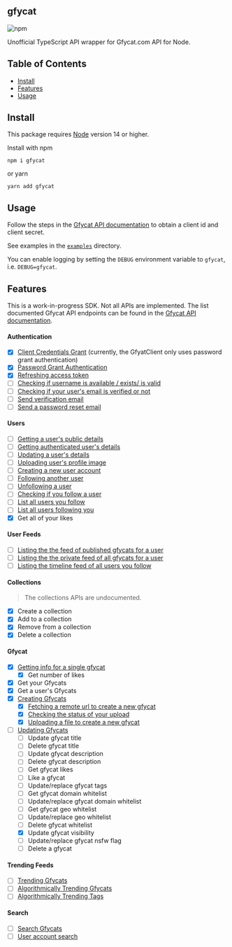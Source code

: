 ## gfycat

![npm](https://img.shields.io/npm/v/gfycat?style=flat-square)

Unofficial TypeScript API wrapper for Gfycat.com API for Node.

## Table of Contents

- [Install](#development)
- [Features](#features)
- [Usage](#deploying)

## Install

This package requires [Node](https://nodejs.org/) version 14 or higher.

Install with npm

```
npm i gfycat
```

or yarn

```
yarn add gfycat
```

## Usage

Follow the steps in the [Gfycat API documentation](https://developers.gfycat.com/api/#quick-start) to obtain a client id and client secret.

See examples in the [`examples`](examples/) directory.

You can enable logging by setting the `DEBUG` environment variable to `gfycat`, i.e. `DEBUG=gfycat`.

## Features

This is a work-in-progress SDK. Not all APIs are implemented. The list documented Gfycat API endpoints can be found in the [Gfycat API documentation](https://developers.gfycat.com/api/#introduction).

#### Authentication

- [x] [Client Credentials Grant](https://developers.gfycat.com/api/#client-credentials-grant) (currently, the GfyatClient only uses password grant authentication)
- [x] [Password Grant Authentication](https://developers.gfycat.com/api/#password-grant)
- [x] [Refreshing access token](https://developers.gfycat.com/api/#refreshing-access-tokens)
- [ ] [Checking if username is available / exists/ is valid](https://developers.gfycat.com/api/#checking-if-the-username-is-available-username-exists-username-is-valid)
- [ ] [Checking if your user's email is verified or not](https://developers.gfycat.com/api/#checking-if-users-email-is-verified-or-not)
- [ ] [Send verification email](https://developers.gfycat.com/api/#sending-an-email-verification-request)
- [ ] [Send a password reset email](https://developers.gfycat.com/api/#send-a-password-reset-email)

#### Users

- [ ] [Getting a user's public details](https://developers.gfycat.com/api/#getting-the-user-s-public-details)
- [ ] [Getting authenticated user's details](https://developers.gfycat.com/api/#getting-the-authenticated-user-s-details)
- [ ] [Updating a user's details](https://developers.gfycat.com/api/#updating-user-39-s-details)
- [ ] [Uploading user's profile image](https://developers.gfycat.com/api/#uploading-user-39-s-profile-image)
- [ ] [Creating a new user account](https://developers.gfycat.com/api/#creating-a-new-user-account)
- [ ] [Following another user](https://developers.gfycat.com/api/#following-another-user)
- [ ] [Unfollowing a user](https://developers.gfycat.com/api/#unfollowing-a-user)
- [ ] [Checking if you follow a user](https://developers.gfycat.com/api/#checking-if-you-follow-a-user)
- [ ] [List all users you follow](https://developers.gfycat.com/api/#listing-all-users-you-follow)
- [ ] [List all users following you](https://developers.gfycat.com/api/#listing-all-users-following-you)
- [x] Get all of your likes

#### User Feeds

- [ ] [Listing the the feed of published gfycats for a user](https://developers.gfycat.com/api/#listing-the-the-feed-of-published-gfycats-for-a-user)
- [ ] [Listing the the private feed of all gfycats for a user](https://developers.gfycat.com/api/#listing-the-the-private-feed-of-all-gfycats-for-a-user)
- [ ] [Listing the timeline feed of all users you follow](https://developers.gfycat.com/api/#listing-the-timeline-feed-of-all-users-you-follow)

#### Collections

> The collections APIs are undocumented.

- [x] Create a collection
- [x] Add to a collection
- [x] Remove from a collection
- [x] Delete a collection

#### Gfycat

- [x] [Getting info for a single gfycat](https://developers.gfycat.com/api/#getting-info-for-a-single-gfycat)
    - [x] Get number of likes
- [x] Get your Gfycats
- [x] Get a user's Gfycats
- [x] [Creating Gfycats](https://developers.gfycat.com/api/#creating-gfycats)
    - [x] [Fetching a remote url to create a new gfycat](https://developers.gfycat.com/api/#fetching-a-remote-url-to-create-a-new-gfycat)
    - [x] [Checking the status of your upload](https://developers.gfycat.com/api/#checking-the-status-of-your-upload)
    - [x] [Uploading a file to create a new gfycat](https://developers.gfycat.com/api/#uploading-a-file-to-create-a-new-gfycat)
- [ ] [Updating Gfycats](https://developers.gfycat.com/api/#updating-gfycats)
    - [ ] Update gfycat title
    - [ ] Delete gfycat title
    - [ ] Update gfycat description
    - [ ] Delete gfycat description
    - [ ] Get gfycat likes
    - [ ] Like a gfycat
    - [ ] Update/replace gfycat tags
    - [ ] Get gfycat domain whitelist
    - [ ] Update/replace gfycat domain whitelist
    - [ ] Get gfycat geo whitelist
    - [ ] Update/replace geo whitelist
    - [ ] Delete gfycat whitelist
    - [x] Update gfycat visibility
    - [ ] Update/replace gfycat nsfw flag
    - [ ] Delete a gfycat

#### Trending Feeds

- [ ] [Trending Gfycats](https://developers.gfycat.com/api/#trending-gfycats)
- [ ] [Algorithmically Trending Gfycats](https://developers.gfycat.com/api/#algorithmically-trending-gfycats)
- [ ] [Algorithmically Trending Tags](https://developers.gfycat.com/api/#algorithmically-trending-tags)

#### Search

- [ ] [Search Gfycats](https://developers.gfycat.com/api/#site-search)
- [ ] [User account search](https://developers.gfycat.com/api/#user-account-search)
